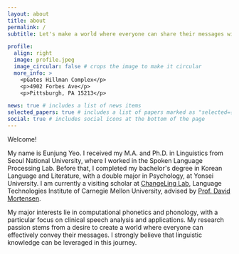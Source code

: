 ```yaml
---
layout: about
title: about
permalink: /
subtitle: Let's make a world where everyone can share their messages with the world!

profile:
  align: right
  image: profile.jpeg
  image_circular: false # crops the image to make it circular
  more_info: >
    <pGates Hillman Complex</p>
    <p>4902 Forbes Ave</p>
    <p>Pittsburgh, PA 15213</p>

news: true # includes a list of news items
selected_papers: true # includes a list of papers marked as "selected={true}"
social: true # includes social icons at the bottom of the page
---
```


Welcome!

My name is Eunjung Yeo. 
I received my M.A. and Ph.D. in Linguistics from Seoul National University, where I worked in the Spoken Language Processing Lab. Before that, I completed my bachelor's degree in Korean Language and Literature, with a double major in Psychology, at Yonsei University. I am currently a visiting scholar at [ChangeLing Lab](https://changelinglab.github.io/), Language Technologies Institute of Carnegie Mellon University, advised by [Prof. David Mortensen](https://www.cs.cmu.edu/~dmortens/). 

My major interests lie in computational phonetics and phonology, with a particular focus on clinical speech analysis and applications. My research passion stems from a desire to create a world where everyone can effectively convey their messages. I strongly believe that linguistic knowledge can be leveraged in this journey.